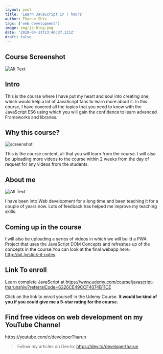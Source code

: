 ```yaml
---
layout: post
title: 'Learn JavaScript in 7 hours'
author: Tharun Shiv
tags: ['web development']
image: img/js-blog.png
date: '2020-04-11T23:46:37.121Z'
draft: false
---
```


## Course Screenshot

![Alt Text](https://dev-to-uploads.s3.amazonaws.com/i/u668tfz8mqopui5gxxpy.png)

## Intro

This is the course where I have put my heart and soul into creating one, which would help a lot of JavaScript fans to learn more about it. In this course, I have covered all the topics that you need to know with the JavaScript ES6 using which you will gain the confidence to learn advanced Frameworks and libraries.

## Why this course?

![screenshot](https://dev-to-uploads.s3.amazonaws.com/i/nsgbtvypmywub4p8eexs.png)

This is the course content, all that you will learn from the course. I will also be uploading more videos to the course within 2 weeks from the day of request for any videos from the students.

## About me

![Alt Text](https://dev-to-uploads.s3.amazonaws.com/i/xjqi6xjdw6h72mz9gce1.png)

I have been into Web development for a long time and been teaching it for a couple of years now. Lots of feedback has helped me improve my teaching skills.

## Coming up in the course

I will also be uploading a series of videos in which we will build a PWA Project that uses the JavaScript DOM Concepts and refreshes up of the concepts in the course.You can look at the final webapp here: http://bit.ly/stick-it-notes

## Link To enroll

Learn complete JavaScript at https://www.udemy.com/course/javascript-tharunshiv/?referralCode=6326CE49CCF4074B11CE

Click on the link to enroll yourself in the Udemy Course. **It would be kind of you if you could give me a 5-star rating for the course.**

## Find free videos on web development on my YouTube Channel

https://youtube.com/c/developerTharun

> Follow my articles on Dev.to: https://dev.to/developertharun
